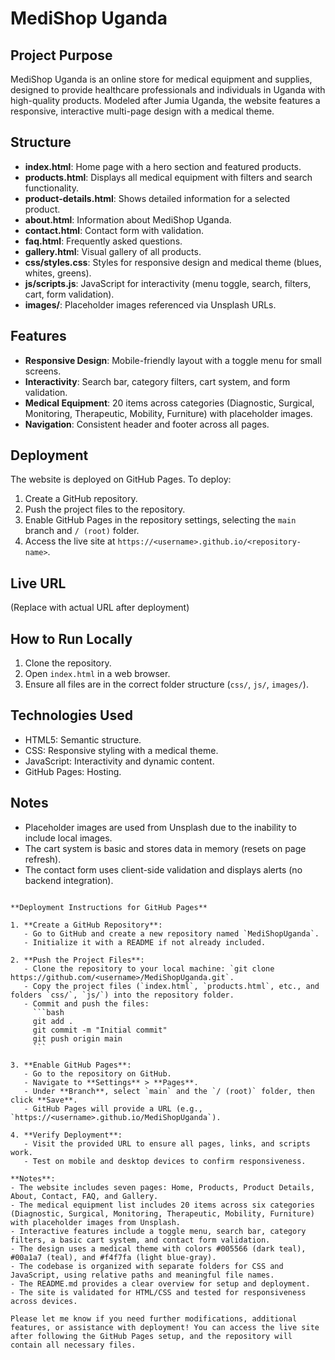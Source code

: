 # MediShop Uganda

## Project Purpose
MediShop Uganda is an online store for medical equipment and supplies, designed to provide healthcare professionals and individuals in Uganda with high-quality products. Modeled after Jumia Uganda, the website features a responsive, interactive multi-page design with a medical theme.

## Structure
- **index.html**: Home page with a hero section and featured products.
- **products.html**: Displays all medical equipment with filters and search functionality.
- **product-details.html**: Shows detailed information for a selected product.
- **about.html**: Information about MediShop Uganda.
- **contact.html**: Contact form with validation.
- **faq.html**: Frequently asked questions.
- **gallery.html**: Visual gallery of all products.
- **css/styles.css**: Styles for responsive design and medical theme (blues, whites, greens).
- **js/scripts.js**: JavaScript for interactivity (menu toggle, search, filters, cart, form validation).
- **images/**: Placeholder images referenced via Unsplash URLs.

## Features
- **Responsive Design**: Mobile-friendly layout with a toggle menu for small screens.
- **Interactivity**: Search bar, category filters, cart system, and form validation.
- **Medical Equipment**: 20 items across categories (Diagnostic, Surgical, Monitoring, Therapeutic, Mobility, Furniture) with placeholder images.
- **Navigation**: Consistent header and footer across all pages.

## Deployment
The website is deployed on GitHub Pages. To deploy:
1. Create a GitHub repository.
2. Push the project files to the repository.
3. Enable GitHub Pages in the repository settings, selecting the `main` branch and `/ (root)` folder.
4. Access the live site at `https://<username>.github.io/<repository-name>`.

## Live URL
(Replace with actual URL after deployment)

## How to Run Locally
1. Clone the repository.
2. Open `index.html` in a web browser.
3. Ensure all files are in the correct folder structure (`css/`, `js/`, `images/`).

## Technologies Used
- HTML5: Semantic structure.
- CSS: Responsive styling with a medical theme.
- JavaScript: Interactivity and dynamic content.
- GitHub Pages: Hosting.

## Notes
- Placeholder images are used from Unsplash due to the inability to include local images.
- The cart system is basic and stores data in memory (resets on page refresh).
- The contact form uses client-side validation and displays alerts (no backend integration).
```

**Deployment Instructions for GitHub Pages**

1. **Create a GitHub Repository**:
   - Go to GitHub and create a new repository named `MediShopUganda`.
   - Initialize it with a README if not already included.

2. **Push the Project Files**:
   - Clone the repository to your local machine: `git clone https://github.com/<username>/MediShopUganda.git`.
   - Copy the project files (`index.html`, `products.html`, etc., and folders `css/`, `js/`) into the repository folder.
   - Commit and push the files:
     ```bash
     git add .
     git commit -m "Initial commit"
     git push origin main
     ```

3. **Enable GitHub Pages**:
   - Go to the repository on GitHub.
   - Navigate to **Settings** > **Pages**.
   - Under **Branch**, select `main` and the `/ (root)` folder, then click **Save**.
   - GitHub Pages will provide a URL (e.g., `https://<username>.github.io/MediShopUganda`).

4. **Verify Deployment**:
   - Visit the provided URL to ensure all pages, links, and scripts work.
   - Test on mobile and desktop devices to confirm responsiveness.

**Notes**:
- The website includes seven pages: Home, Products, Product Details, About, Contact, FAQ, and Gallery.
- The medical equipment list includes 20 items across six categories (Diagnostic, Surgical, Monitoring, Therapeutic, Mobility, Furniture) with placeholder images from Unsplash.
- Interactive features include a toggle menu, search bar, category filters, a basic cart system, and contact form validation.
- The design uses a medical theme with colors #005566 (dark teal), #00a1a7 (teal), and #f4f7fa (light blue-gray).
- The codebase is organized with separate folders for CSS and JavaScript, using relative paths and meaningful file names.
- The README.md provides a clear overview for setup and deployment.
- The site is validated for HTML/CSS and tested for responsiveness across devices.

Please let me know if you need further modifications, additional features, or assistance with deployment! You can access the live site after following the GitHub Pages setup, and the repository will contain all necessary files.